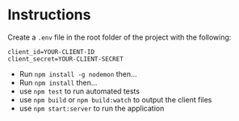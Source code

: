 # Instructions

Create a `.env` file in the root folder of the project with the following:
```
client_id=YOUR-CLIENT-ID
client_secret=YOUR-CLIENT-SECRET
```

* Run `npm install -g nodemon` then...
* Run `npm install` then...
* use `npm test` to run automated tests
* use `npm build` or `npm build:watch` to output the client files
* use `npm start:server` to run the application